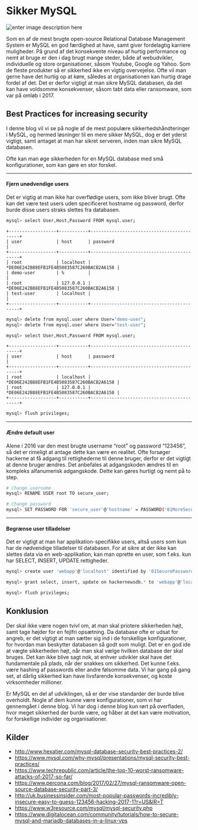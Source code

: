# Sikker MySQL

![enter image description here](http://technotif.com/wp-content/uploads/2014/02/Improve-MySQL-security.jpg)

Som en af de mest brugte open-source Relational Database Management System er MySQL en god færdighed at have, samt giver fordelagtig karriere muligheder. På grund af det konsekvente niveau af hurtig performance og nemt at bruge er den i dag brugt mange steder, både af webudvikler, individuelle og store organisationer, såsom Youtube, Google og Yahoo. Som de fleste produkter så er sikkerhed ikke en vigtig overvejelse. Ofte vil man gerne have det hurtig op at køre, således at organisationen kan hurtig drage fordel af det. Det er derfor vigtigt at man sikre MySQL databasen, da det kan have voldsomme konsekvenser, såsom tabt data eller ransomware, som var på omløb i 2017.

## Best Practices for increasing security
I denne blog vil vi se på nogle af de mest populære sikkerhedshåndteringer i MySQL, og hermed løsninger til en mere sikker MySQL, dog er det yderst vigtigt, samt antaget at man har sikret serveren, inden man sikre MySQL databasen.

Ofte kan man øge sikkerheden for en MySQL database med små konfigurationer, som kan gøre en stor forskel. 

---

#### Fjern unødvendige users
Det er vigtig at man ikke har overflødige users, som ikke bliver brugt. Ofte kan det være test users uden specificeret hostname og password, derfor burde disse users straks slettes fra databasen.

```bash
mysql> select User,Host,Password FROM mysql.user;
```
```
+------------------+-----------+-------------------------------------------+
| user             | host      | password                                  |
+------------------+-----------+-------------------------------------------+
| root             | localhost | *DE06E242B88EFB1FE4B5083587C260BACB2A6158 |
| demo-user        | %         |                                           |
| root             | 127.0.0.1 | *DE06E242B88EFB1FE4B5083587C260BACB2A6158 |
| test-user        | localhost |                                           |
+------------------+-----------+-------------------------------------------+
```

```bash
mysql> delete from mysql.user where User="demo-user";
mysql> delete from mysql.user where User="test-user";
```

```bash
mysql> select User,Host,Password FROM mysql.user;
```

```
+------------------+-----------+-------------------------------------------+
| user             | host      | password                                  |
+------------------+-----------+-------------------------------------------+
| root             | localhost | *DE06E242B88EFB1FE4B5083587C260BACB2A6158 |
| root             | 127.0.0.1 | *DE06E242B88EFB1FE4B5083587C260BACB2A6158 |
+------------------+-----------+-------------------------------------------+
```

```bash
mysql> flush privileges;
```

---

#### Ændre default user
Alene i 2016 var den mest brugte username “root” og password “123456”, så det er rimeligt at antage dette kan være en realitet. Ofte forsøger hackerne at få adgang til rettighederne til denne bruger, derfor er det vigtigt at denne bruger ændres. Det anbefales at adgangskoden ændres til en kompleks alfanumerisk adgangskode. Dette kan gøres hurtigt og nemt på to step.

```bash
# Change username
mysql> RENAME USER root TO secure_user;

# Change password
mysql> SET PASSWORD FOR 'secure_user'@'hostname' = PASSWORD('01MoreSecurePass02');
```

---

#### Begrænse user tilladelser
Det er vigtigt at man har applikation-specifikke users, altså users som kun har de nødvendige tilladelser til databasen. For at sikre at der ikke kan slettes data via en web-applikation, kan man oprette en user, som f.eks. kun har SELECT, INSERT, UPDATE rettigheder.

```bash
mysql> create user 'webapp'@'localhost' identified by '01SecurePassword02';
```
```bash
mysql> grant select, insert, update on hackernewsdb.* to 'webapp'@'localhost';
```
```bash
mysql> flush privileges;
```
## Konklusion
Der skal ikke være nogen tvivl om, at man skal priotere sikkerheden højt, samt tage højder for en fejlfri opsætning. 
Da database ofte er udsat for angreb, er det vigtigt at man sætter sig ind i de forskellige konfigurationer, for hvordan man beskytter databasen så godt som muligt. 
Det er en god ide at vægte sikkerheden højt, når man skal vælge hvilken database der skal bruges. Det kan ikke blive sagt nok, at enhver udvikler skal have det fundamentale på plads, når der snakkes om sikkerhed. Det kunne f.eks. være hashing af passwords eller andre følsomme data. Vi har gang på gang set, at dårlig sikkerhed kan have livsfarende konsekvenser, og koste virksomheder millioner. 

Er MySQL en del af udviklingen, så er der vise standarder der burde blive overholdt. Nogle af dem kunne være konfigurationer, som vi har gennemgået i denne blog. Vi har dog i denne blog kun rørt på overfladen, hvor meget sikkerhed der burde være, og håber at det kan være motivation, for forskellige individer og organisationer. 

## Kilder
- http://www.hexatier.com/mysql-database-security-best-practices-2/
- https://www.mysql.com/why-mysql/presentations/mysql-security-best-practices/
- https://www.techrepublic.com/article/the-top-10-worst-ransomware-attacks-of-2017-so-far/
- https://www.percona.com/blog/2017/02/27/mysql-ransomware-open-source-database-security-part-3/
- http://uk.businessinsider.com/most-popular-passwords-incredibly-insecure-easy-to-guess-123456-hacking-2017-1?r=US&IR=T
- https://www.w3resource.com/mysql/mysql-security.php
- https://www.digitalocean.com/community/tutorials/how-to-secure-mysql-and-mariadb-databases-in-a-linux-vps
